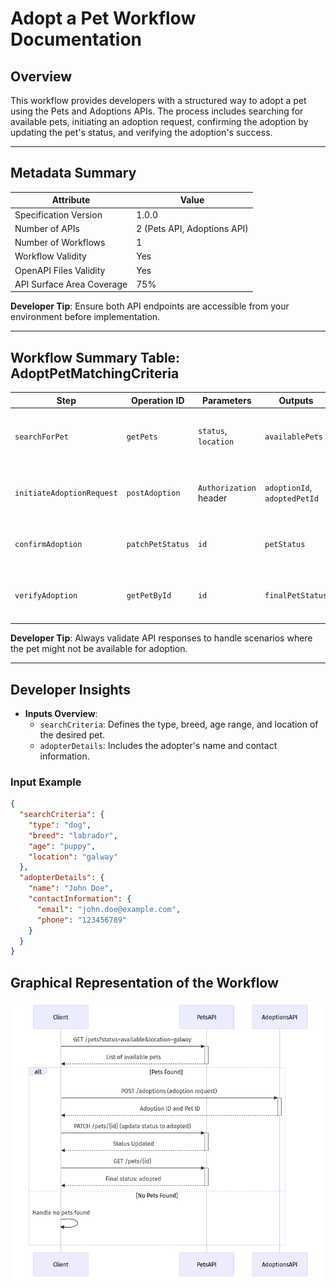 # Adopt a Pet Workflow Documentation

## Overview

This workflow provides developers with a structured way to adopt a pet using the Pets and Adoptions APIs. The process includes searching for available pets, initiating an adoption request, confirming the adoption by updating the pet's status, and verifying the adoption's success.

---

## Metadata Summary

| Attribute                  | Value                                     |
|----------------------------|-------------------------------------------|
| Specification Version      | 1.0.0                                    |
| Number of APIs             | 2 (Pets API, Adoptions API)              |
| Number of Workflows        | 1                                        |
| Workflow Validity          | Yes                                      |
| OpenAPI Files Validity     | Yes                                      |
| API Surface Area Coverage  | 75%                                      |

**Developer Tip**: Ensure both API endpoints are accessible from your environment before implementation.

---

## Workflow Summary Table: AdoptPetMatchingCriteria

| Step                | Operation ID                      | Parameters              | Outputs            | Description                                         |
|---------------------|------------------------------------|-------------------------|--------------------|-----------------------------------------------------|
| `searchForPet`      | `getPets`                         | `status`, `location`    | `availablePets`   | Searches for pets based on the criteria provided.  |
| `initiateAdoptionRequest` | `postAdoption`                | `Authorization` header  | `adoptionId`, `adoptedPetId` | Initiates the adoption process for a selected pet. |
| `confirmAdoption`   | `patchPetStatus`                 | `id`                    | `petStatus`       | Updates the pet's status to 'adopted'.            |
| `verifyAdoption`    | `getPetById`                     | `id`                    | `finalPetStatus`  | Confirms the pet's status is set to 'adopted'.     |

**Developer Tip**: Always validate API responses to handle scenarios where the pet might not be available for adoption.

---

## Developer Insights

- **Inputs Overview**:
  - `searchCriteria`: Defines the type, breed, age range, and location of the desired pet.
  - `adopterDetails`: Includes the adopter's name and contact information.

### Input Example

```json
{
  "searchCriteria": {
    "type": "dog",
    "breed": "labrador",
    "age": "puppy",
    "location": "galway"
  },
  "adopterDetails": {
    "name": "John Doe",
    "contactInformation": {
      "email": "john.doe@example.com",
      "phone": "123456789"
    }
  }
}
```

## Graphical Representation of the Workflow

![adopting-a-pet-1.png](./images/embedded/adopting-a-pet-1.png)

